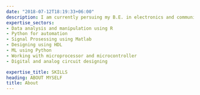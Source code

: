 ```yaml
---
date: "2018-07-12T18:19:33+06:00"
description: I am currently persuing my B.E. in electronics and communications while parallelly working on various prjects such as spatial data analysis, image recognition and automation.I worked with a range of languages and softwares. An avid learner and active in different co-curriculars. For resume, check out portfolio section
expertise_sectors:
- Data analysis and manipulation using R
- Python for automation
- Signal Prosessing using Matlab
- Designing using HDL
- ML using Python
- Working with microprocessor and microcontroller
- Digital and analog circuit designing

expertise_title: SKILLS
heading: ABOUT MYSELF
title: About 
---
```

